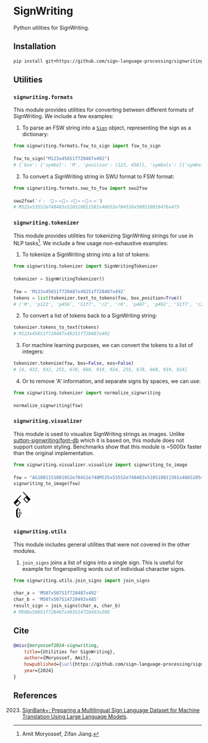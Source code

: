 # SignWriting

Python utilities for SignWriting.

## Installation

```bash
pip install git+https://github.com/sign-language-processing/signwriting
```

## Utilities

### `signwriting.formats`

This module provides utilities for converting between different formats of SignWriting.
We include a few examples:

1. To parse an FSW string into a [`Sign`](signwriting/types.py) object, representing the sign as a dictionary:

```python
from signwriting.formats.fsw_to_sign import fsw_to_sign

fsw_to_sign("M123x456S1f720487x492")
# {'box': {'symbol': 'M', 'position': (123, 456)}, 'symbols': [{'symbol': 'S1f720', 'position': (487, 492)}]}
```

2. To convert a SignWriting string in SWU format to FSW format:

```python
from signwriting.formats.swu_to_fsw import swu2fsw

swu2fsw('𝠃𝤟𝤩񋛩𝣵𝤐񀀒𝤇𝣤񋚥𝤐𝤆񀀚𝣮𝣭')
# M525x535S2e748483x510S10011501x466S2e704510x500S10019476x475
```

### `signwriting.tokenizer`

This module provides utilities for tokenizing SignWriting strings for use in NLP tasks[^1].
We include a few usage non-exhaustive examples:

1. To tokenize a SignWriting string into a list of tokens:

```python
from signwriting.tokenizer import SignWritingTokenizer

tokenizer = SignWritingTokenizer()

fsw = 'M123x456S1f720487x492S1f720487x492'
tokens = list(tokenizer.text_to_tokens(fsw, box_position=True))
# ['M', 'p123', 'p456', 'S1f7', 'c2', 'r0', 'p487', 'p492', 'S1f7', 'c2', 'r0', 'p487', 'p492'])
```

2. To convert a list of tokens back to a SignWriting string:

```python
tokenizer.tokens_to_text(tokens)
# M123x456S1f720487x492S1f720487x492
```

3. For machine learning purposes, we can convert the tokens to a list of integers:

```python
tokenizer.tokenize(fsw, bos=False, eos=False)
# [6, 932, 932, 255, 678, 660, 919, 924, 255, 678, 660, 919, 924]
```

4. Or to remove 'A' information, and separate signs by spaces, we can use:

```python
from signwriting.tokenizer import normalize_signwriting

normalize_signwriting(fsw)
```

### `signwriting.visualizer`

This module is used to visualize SignWriting strings as images.
Unlike [sutton-signwriting/font-db](https://github.com/sutton-signwriting/font-db/) which it is based on, this module
does not support custom styling. Benchmarks show that this module is ~5000x faster than the original implementation.

```python
from signwriting.visualizer.visualize import signwriting_to_image

fsw = "AS10011S10019S2e704S2e748M525x535S2e748483x510S10011501x466S20544510x500S10019476x475"
signwriting_to_image(fsw)
```

![AS10011S10019S2e704S2e748M525x535S2e748483x510S10011501x466S20544510x500S10019476x475](signwriting/visualizer/test_assets/AS10011S10019S2e704S2e748M525x535S2e748483x510S10011501x466S20544510x500S10019476x475.png)

### `signwriting.utils`

This module includes general utilities that were not covered in the other modules.

1. `join_signs` joins a list of signs into a single sign.
   This is useful for example for fingerspelling words out of individual character signs.

```python
from signwriting.utils.join_signs import join_signs

char_a = 'M507x507S1f720487x492'
char_b = 'M507x507S14720493x485'
result_sign = join_signs(char_a, char_b)
# M500x500S1f720487x493S14720493x508
```

## Cite

```bibtex
@misc{moryossef2024-signwriting, 
    title={Utilities for SignWriting},
    author={Moryossef, Amit},
    howpublished={\url{https://github.com/sign-language-processing/signwriting}},
    year={2024}
}
```

## References

[^1]: Amit Moryossef, Zifan Jiang.

2023. [SignBank+: Preparing a Multilingual Sign Language Dataset for Machine Translation Using Large Language Models](https://arxiv.org/abs/2309.11566).
